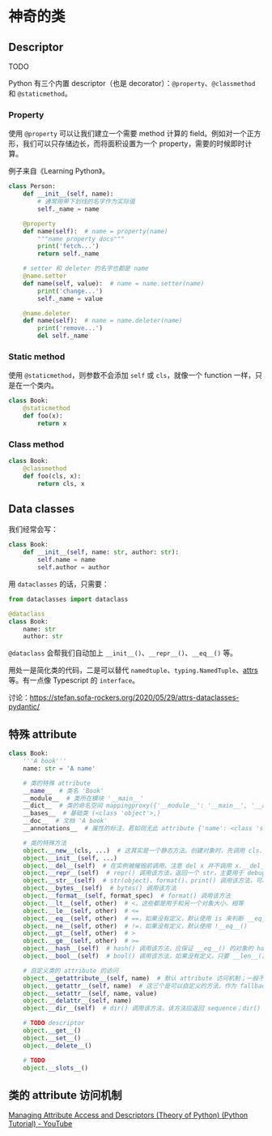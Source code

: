 # 神奇的类

## Descriptor

TODO

Python 有三个内置 descriptor（也是 decorator）：`@property`、`@classmethod` 和 `@staticmethod`。

### Property

使用 `@property` 可以让我们建立一个需要 method 计算的 field。例如对一个正方形，我们可以只存储边长，而将面积设置为一个 property，需要的时候即时计算。

例子来自《Learning Python》。

```python
class Person:
    def __init__(self, name):
        # 通常用带下划线的名字作为实际值
        self._name = name

    @property
    def name(self):  # name = property(name)
        """name property docs"""
        print('fetch...')
        return self._name

    # setter 和 deleter 的名字也都是 name
    @name.setter
    def name(self, value):  # name = name.setter(name)
        print('change...')
        self._name = value

    @name.deleter
    def name(self):  # name = name.deleter(name)
        print('remove...')
        del self._name
```

### Static method

使用 `@staticmethod`，则参数不会添加 `self` 或 `cls`，就像一个 function 一样，只是在一个类内。

```python
class Book:
    @staticmethod
    def foo(x):
        return x
```

### Class method

```python
class Book:
    @classmethod
    def foo(cls, x):
        return cls, x
```

## Data classes

我们经常会写：

```python
class Book:
    def __init__(self, name: str, author: str):
        self.name = name
        self.author = author
```

用 `dataclasses` 的话，只需要：

```python
from dataclasses import dataclass

@dataclass
class Book:
    name: str
    author: str
```

`@dataclass` 会帮我们自动加上 `__init__()`、`__repr__()`、`__eq__()` 等。

用处一是简化类的代码，二是可以替代 `namedtuple`、`typing.NamedTuple`、[attrs](https://www.attrs.org/en/stable/) 等。有一点像 Typescript 的 `interface`。

讨论：<https://stefan.sofa-rockers.org/2020/05/29/attrs-dataclasses-pydantic/>

## 特殊 attribute

```python
class Book:
    '''A book'''
    name: str = 'A name'

    # 类的特殊 attribute
    __name__  # 类名 'Book'
    __module__  # 类所在模块 '__main__'
    __dict__  # 类的命名空间 mappingproxy({'__module__': '__main__', '__annotations__': {'name': <class 'str'>}, '__doc__': 'Book class', 'name': 'Good', '__dict__': <attribute '__dict__' of 'Book' objects>, '__weakref__': <attribute '__weakref__' of 'Book' objects>})
    __bases__  # 基础类 (<class 'object'>,)
    __doc__  # 文档 'A book'
    __annotations__  # 属性的标注，若如则无此 attribute {'name': <class 'str'>}

    # 类的特殊方法
    object.__new__(cls, ...)  # 这其实是一个静态方法。创建对象时，先调用 cls.__new__()，再调用 self.__init__()
    object.__init__(self, ...)
    object.__del__(self)  # 在实例被摧毁前调用，注意 del x 并不调用 x.__del__()
    object.__repr__(self)  # repr() 调用该方法，返回一个 str，主要用于 debugging，比如在交互式 shell 里，给程序员看
    object.__str__(self)  # str(object)、format()、print() 调用该方法，可以给最终用户看
    object.__bytes__(self)  # bytes() 调用该方法
    object.__format__(self, format_spec)  # format() 调用该方法
    object.__lt__(self, other)  # <，这些都是用于和另一个对象大小、相等
    object.__le__(self, other)  # <=
    object.__eq__(self, other)  # ==，如果没有定义，默认使用 is 来判断 __eq__()
    object.__ne__(self, other)  # !=，如果没有定义，默认使用 !__eq__()
    object.__gt__(self, other)  # >
    object.__ge__(self, other)  # >=
    object.__hash__(self)  # hash() 调用该方法，应保证 __eq__() 的对象的 hash 相同；如果没有定义 __eq__()，不要定义该方法
    object.__bool__(self)  # bool() 调用该方法，如果没有定义，只要 __len__() 不是 0 则为 True；若 __len__() 没有定义，则永远为 True

    # 自定义类的 attribute 的访问
    object.__getattribute__(self, name)  # 默认 attribute 访问机制；一般不重写此方法
    object.__getattr__(self, name)  # 这三个是可以自定义的方法，作为 fallback
    object.__setattr__(self, name, value)
    object.__delattr__(self, name)
    object.__dir__(self)  # dir() 调用该方法，该方法应返回 sequence；dir() 会将结果转为 list 并排序；一般不重写此方法

    # TODO descriptor
    object.__get__()
    object.__set__()
    object.__delete__()

    # TODO
    object.__slots__()
```

## 类的 attribute 访问机制

[Managing Attribute Access and Descriptors (Theory of Python) (Python Tutorial) - YouTube](https://youtu.be/bKR8CmfJdlI)
